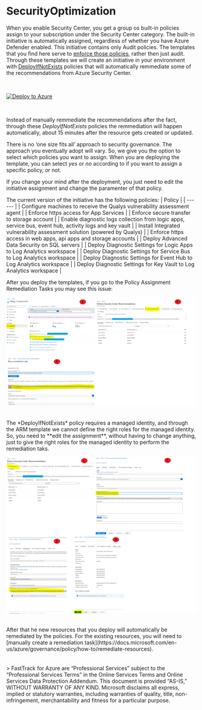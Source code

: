 # SecurityOptimization

When you enable Security Center, you get a group os built-in policies assign to your subscription under the Security Center category. The built-in initiative is automatically assigned, regardless of whether you have Azure Defender enabled. This initiative contains only Audit policies. The templates that you find here serve to [enforce those policies](https://docs.microsoft.com/en-us/azure/governance/policy/how-to/remediate-resources#create-a-remediation-task-through-portal), rather then just audit. Through these templates we will create an initiative in your environment with [DeployIfNotExists](https://docs.microsoft.com/en-us/azure/governance/policy/concepts/effects#deployifnotexists) policies that will automatically remmediate some of the recommendations from Azure Security Center.

<br/>

[![Deploy to Azure](https://aka.ms/deploytoazurebutton)](https://portal.azure.com/#create/Microsoft.Template/uri/https%3A%2F%2Fraw.githubusercontent.com%2Fjoanabmartins%2FSecurityOptimization%2Fmaster%2Fazuredeploy.json)

 <br/>

Instead of manually remmediate the recommendations after the fact, through these *DeployIfNotExists* policies the remmediation will happen automatically, about 15 minutes after the resource gets created or updated.

There is no ‘one size fits all’ approach to security governance. The approach you eventually adopt will vary. So, we give you the option to select which policies you want to assign. When you are deploying the template, you can select *yes* or *no* according to if you want to assign a specific policy, or not.

If you change your mind after the deployment, you just need to edit the initiative assignment and change the paramenter of that policy.

The current version of the initiative has the following policies: 
| Policy |
| ------ |
| Configure machines to receive the Qualys vulnerability assessment agent |
| Enforce https access for App Services |
| Enforce secure transfer to storage account |
| Enable diagnostic logs collection from logic apps, service bus, event hub, activity logs and key vault | 
| Install Integrated vulnerability assessment solution (powered by Qualys) | 
| Enforce https access in web apps, api apps and storage accounts | 
| Deploy Advanced Data Security on SQL servers | 
| Deploy Diagnostic Settings for Logic Apps to Log Analytics workspace | 
| Deploy Diagnostic Settings for Service Bus to Log Analytics workspace | 
| Deploy Diagnostic Settings for Event Hub to Log Analytics workspace | 
| Deploy Diagnostic Settings for Key Vault to Log Analytics workspace | 

After you deploy the templates, if you go to the Policy Assignment Remediation Tasks you may see this issue:
<br/>
<p align="left">
  <img src="./media/PolicyAssignmentError.png">
</p>
<br/>
The *DeployIfNotExists* policy requires a managed identity, and through the ARM template we cannot define the right roles for the managed identity. So, you need to **edit the assignment**, without having to change anything, just to give the right roles for the managed identity to perform the remediation taks.
<br/>
 <p align="left">
  <img src="/media/PolicyAssignmentEdit.png">
</p>
<br/>
After that he new resources that you deploy will automatically be remediated by the policies. For the existing resources, you will need to [manually create a remediation task](https://docs.microsoft.com/en-us/azure/governance/policy/how-to/remediate-resources).
<br/>
<br/>
 <br/>
>  FastTrack for Azure are “Professional Services” subject to the “Professional Services Terms” in the Online Services Terms and Online Services Data Protection Addendum. This document is provided “AS-IS,” WITHOUT WARRANTY OF ANY KIND. Microsoft disclaims all express, implied or statutory warranties, including warranties of quality, title, non-infringement, merchantability and fitness for a particular purpose. 
